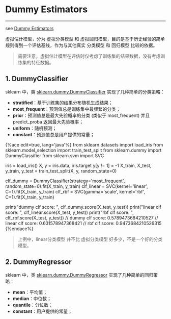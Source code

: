 <!-- toc -->

# Dummy Estimators

---

see [Dummy Estimators](https://scikit-learn.org/stable/modules/model_evaluation.html#dummy-estimators)

虚拟估计模型，分为 虚拟分类模型 和 虚拟回归模型，目的是基于历史经验的简单规则得到一个评估基线，作为与其他真实 分类模型 和 回归模型 比较的依据。

> 需要注意，虚拟估计模型在评估时仅考虑了训练集的结果数据，没有考虑训练集的特征数据。

## 1. DummyClassifier

sklearn 中，类 [sklearn.dummy.DummyClassifier](https://scikit-learn.org/stable/modules/generated/sklearn.dummy.DummyClassifier.html) 实现了几种简单的分类策略：

- **stratified**：基于训练集的结果分布随机生成结果；
- **most_frequent**：预测值总是训练集中最频繁的分类；
- **prior**：预测值总是最大先验概率的分类 (类似于 most_frequent) 并且 predict_proba 返回最大先验概率；
- **uniform**：随机预测；
- **constant**：预测值总是用户提供的常量；

{%ace edit=true, lang='java'%}
from sklearn.datasets import load_iris
from sklearn.model_selection import train_test_split
from sklearn.dummy import DummyClassifier
from sklearn.svm import SVC

iris = load_iris()
X, y = iris.data, iris.target
y[y != 1] = -1
X_train, X_test, y_train, y_test = train_test_split(X, y, random_state=0)

clf_dummy = DummyClassifier(strategy='most_frequent', random_state=0).fit(X_train, y_train)
clf_linear = SVC(kernel='linear', C=1).fit(X_train, y_train)
clf_rbf = SVC(gamma='scale', kernel='rbf', C=1).fit(X_train, y_train)

print("dummy clf score: ", clf_dummy.score(X_test, y_test))
print("linear clf score: ", clf_linear.score(X_test, y_test))
print("rbf clf score: ", clf_rbf.score(X_test, y_test))
// dummy clf score:  0.5789473684210527
// linear clf score:  0.631578947368421
// rbf clf score:  0.9473684210526315
{%endace%}

> 上例中，linear分类模型 并不比 虚拟分类模型 好多少，不是一个好的分类模型。

## 2. DummyRegressor

sklearn 中，类 [sklearn.dummy.DummyRegressor](https://scikit-learn.org/stable/modules/generated/sklearn.dummy.DummyRegressor.html) 实现了几种简单的回归策略：

- **mean**：平均值；
- **median**：中位数；
- **quantile**：分位数；
- **constant**：用户提供的常量；
